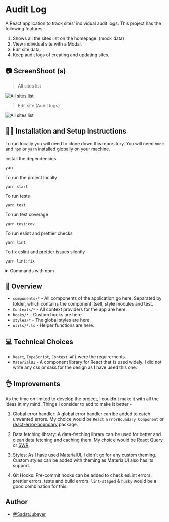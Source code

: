 # Audit Log

A React application to track sites' individual audit logs. This project has the following features -

1. Shows all the sites list on the homepage. (mock data)
2. View individual site with a Modal.
3. Edit site data.
4. Keep audit logs of creating and updating sites.

## 📷 ScreenShoot (s)

> All sites list

![All sites list](https://i.postimg.cc/xT2Dcs9R/Screenshot-2022-03-08-at-5-57-54-PM.png)

> Edit site (Audit logs)

![All sites list](https://i.postimg.cc/rwshmWRj/two.png)

## 👨‍💻 Installation and Setup Instructions

To run locally you will need to clone down this repository. You will need `node` and `npm` or `yarn` installed globally on your machine.

Install the dependencies

```shell
yarn
```

To run the project locally

```shell
yarn start
```

To run tests

```shell
yarn test
```

To run test coverage

```shell
yarn test:cov
```

To run eslint and prettier checks

```shell
yarn lint
```

To fix eslint and prettier issues silently

```shell
yarn lint:fix
```

<details>
  <summary> Commands with npm</summary>

Install the dependencies

```shell
npm install
```

To run project locally

```shell
npm start
```

To run tests

```shell
npm test
```

To run test coverage

```shell
npm run test:cov
```

To run eslint and prettier checks

```shell
npm run lint
```

To fix eslint and prettier issues silently

```shell
npm run lint:fix
```

</details>

## 📑 Overview

-   `components/*` - All components of the application go here. Separated by folder, which contains the component itself, style modules and test.
-   `Contexts/*` - All context providers for the app are here.
-   `hooks/*` - Custom hooks are here.
-   `styles/*` - The global styles are here.
-   `utils/*.ts` - Helper functions are here.

## 💻 Technical Choices

-   `React`, `TypeScript`, `Context API` were the requirements.
-   `MaterialUI` - A component library for React that is used widely. I did not write any css or sass for the design as I have used this one.

## 👌 Improvements

As the time on limited to develop the project, I couldn't make it with all the ideas in my mind. Things I consider to add to make it better -

1. Global error handler: A global error handler can be added to catch unwanted errors. My choice would be `React ErrorBoundary Component` or [react-error-boundary](https://www.npmjs.com/package/react-error-boundary?activeTab=dependencies) package.

2. Data fetching library: A data-fetching library can be used for better and clean data fetching and caching them. My choice would be [React Query](https://react-query.tanstack.com/) or [SWR](https://swr.vercel.app/).

3. Styles: As I have used MaterialUI, I didn't go for any custom theming. Custom styles can be added with theming as MaterialUI also has its support.

4. Git Hooks: Pre-commit hooks can be added to check esLint errors, prettier errors, tests and build errors. `lint-staged` & `husky` would be a good combination for this.

## Author

-   [@SadatJubayer](https://www.smjubayer.me)
